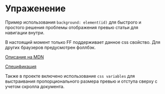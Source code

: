 # Упраженение

Пример использования `background: element(id)` для быстрого и простого решения проблемы отображения превью статьи для навигации внутри.
 
В настоящий момент только FF поддерживает данное css свойство. Для других браузеров предусмотрен фоллбэк.

<a href="https://developer.mozilla.org/ru/docs/Web/CSS/element" target="_blank">Описание на MDN</a>

<a href="https://drafts.csswg.org/css-images-4/#element-notation" target="_blank">Спецификация</a>

Также в проекте включено использование `css variables` для выстраивания пропорционального размера превью и отступа сверху с учетом скролла документа.
